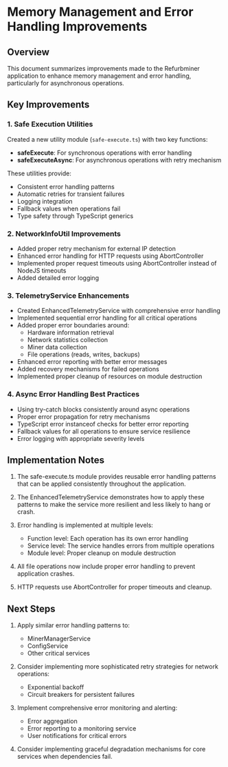 # Memory Management and Error Handling Improvements

## Overview
This document summarizes improvements made to the Refurbminer application to enhance memory management and error handling, particularly for asynchronous operations.

## Key Improvements

### 1. Safe Execution Utilities
Created a new utility module (`safe-execute.ts`) with two key functions:
- **safeExecute**: For synchronous operations with error handling
- **safeExecuteAsync**: For asynchronous operations with retry mechanism

These utilities provide:
- Consistent error handling patterns
- Automatic retries for transient failures
- Logging integration
- Fallback values when operations fail
- Type safety through TypeScript generics

### 2. NetworkInfoUtil Improvements
- Added proper retry mechanism for external IP detection
- Enhanced error handling for HTTP requests using AbortController
- Implemented proper request timeouts using AbortController instead of NodeJS timeouts
- Added detailed error logging

### 3. TelemetryService Enhancements
- Created EnhancedTelemetryService with comprehensive error handling
- Implemented sequential error handling for all critical operations
- Added proper error boundaries around:
  - Hardware information retrieval
  - Network statistics collection
  - Miner data collection
  - File operations (reads, writes, backups)
- Enhanced error reporting with better error messages
- Added recovery mechanisms for failed operations
- Implemented proper cleanup of resources on module destruction

### 4. Async Error Handling Best Practices
- Using try-catch blocks consistently around async operations
- Proper error propagation for retry mechanisms
- TypeScript error instanceof checks for better error reporting
- Fallback values for all operations to ensure service resilience
- Error logging with appropriate severity levels

## Implementation Notes

1. The safe-execute.ts module provides reusable error handling patterns that can be applied consistently throughout the application.

2. The EnhancedTelemetryService demonstrates how to apply these patterns to make the service more resilient and less likely to hang or crash.

3. Error handling is implemented at multiple levels:
   - Function level: Each operation has its own error handling
   - Service level: The service handles errors from multiple operations
   - Module level: Proper cleanup on module destruction
   
4. All file operations now include proper error handling to prevent application crashes.

5. HTTP requests use AbortController for proper timeouts and cleanup.

## Next Steps

1. Apply similar error handling patterns to:
   - MinerManagerService
   - ConfigService 
   - Other critical services

2. Consider implementing more sophisticated retry strategies for network operations:
   - Exponential backoff
   - Circuit breakers for persistent failures

3. Implement comprehensive error monitoring and alerting:
   - Error aggregation
   - Error reporting to a monitoring service
   - User notifications for critical errors

4. Consider implementing graceful degradation mechanisms for core services when dependencies fail.

